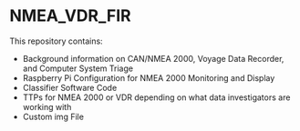 # NMEA_VDR_FIR
This repository contains:
- Background information on CAN/NMEA 2000, Voyage Data Recorder, and Computer System Triage
- Raspberry Pi Configuration for NMEA 2000 Monitoring and Display
- Classifier Software Code
- TTPs for NMEA 2000 or VDR depending on what data investigators are working with
- Custom img File
